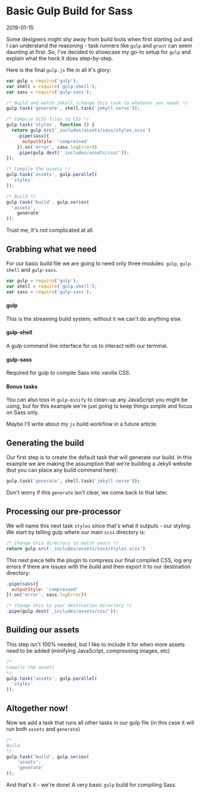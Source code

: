 # Basic Gulp Build for Sass

2019-01-15

Some designers might shy away from build tools when first starting out and I can understand the reasoning - task runners like `gulp` and `grunt` can seem daunting at first. So, I've decided to showcase my go-to setup for `gulp` and explain what the heck it does step-by-step. 

Here is the final `gulp.js` file in all it's glory:

~~~js
var gulp = require('gulp');
var shell = require('gulp-shell');
var sass = require('gulp-sass');

/* Build and watch Jekyll (change this task to whatever you need) */
gulp.task('generate', shell.task('jekyll serve'));

/* Compile SCSS files to CSS */
gulp.task('styles', function () {
  return gulp.src('_includes/assets/sass/styles.scss')
    .pipe(sass({
      outputStyle: 'compressed'
    }).on('error', sass.logError))
    .pipe(gulp.dest('_includes/assets/css/'));
});

/* Compile the assets */
gulp.task('assets', gulp.parallel(
  'styles'
));

/* Build */
gulp.task('build', gulp.series(
  'assets',
    generate'
));
~~~

Trust me, it's not complicated at all.

## Grabbing what we need

For our basic build file we are going to need only three modules: `gulp`, `gulp-shell` and `gulp-sass`.

~~~js
var gulp = require('gulp');
var shell = require('gulp-shell');
var sass = require('gulp-sass');
~~~

#### gulp
This is the streaming build system, without it we can't do anything else.

#### gulp-shell
A gulp command line interface for us to interact with our terminal.

#### gulp-sass
Required for gulp to compile Sass into vanilla CSS.

#### Bonus tasks

<p>You can also toss in <code>gulp-minify</code> to clean-up any JavaScript you might be using, but for this example we're just going to keep things simple and focus on Sass only.</p>

<p class="no-margin">Maybe I'll write about my <code>js</code> build workflow in a future article.</p>

## Generating the build

Our first step is to create the default task that will generate our build. In this example we are making the assumption that we're building a Jekyll website (but you can place any build command here):

~~~sh
gulp.task('generate', shell.task('jekyll serve'));
~~~


Don't worry if this `generate` isn't clear, we come back to that later.

## Processing our pre-processor

We will name this next task `styles` since that's what it outputs - our styling. We start by telling gulp where our main `scss` directory is:

~~~js
/* Change this directory to match yours */
return gulp.src('_includes/assets/sass/styles.scss')
~~~


This next piece tells the plugin to compress our final compiled CSS, log any errors if there are issues with the build and then export it to our destination directory:

~~~js
.pipe(sass({
  outputStyle: 'compressed'
}).on('error', sass.logError))

/* Change this to your destination directory */
.pipe(gulp.dest('_includes/assets/css/'));
~~~

## Building our assets

This step isn't 100% needed, but I like to include it for when more assets need to be added (minifying JavaScript, compressing images, etc)

~~~js
/*
Compile the assets
*/
gulp.task('assets', gulp.parallel(
  'styles'
));
~~~

## Altogether now!

Now we add a task that runs all other tasks in our gulp file (in this case it will run both `assets` and `generate`)

~~~js
/*
Build
*/
gulp.task('build', gulp.series(
    'assets',
    'generate'
));
~~~

And that's it - we're done! A very basic `gulp` build for compiling Sass.

